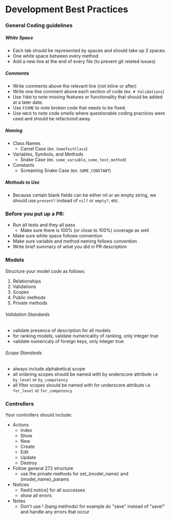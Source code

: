 # Development Best Practices

### General Coding guidelines

##### White Space
  * Each tab should be represented by spaces and should take up 2 spaces.
  * One white space between every method
  * Add a new line at the end of every file (to prevent git related issues)

##### Comments
  * Write comments above the relevant line (not inline or after)
  * Write one line comment above each section of code (ex. `# Validations`)
  * Use `TODO` to note missing features or functionality that should be added at a later date.
  * Use `FIXME` to note broken code that needs to be fixed.
  * Use `HACK` to note code smells where questionable coding practices were used and should be refactored away.

##### Naming
  * Class Names
    * Camel Case (ex. `SomeTestClass`)
  * Variables, Symbols, and Methods
    * Snake Case (ex. `some_variable`, `some_test_method`)
  * Constants
    * Screaming Snake Case (ex. `SOME_CONSTANT`)

##### Methods to Use
  * Because certain blank fields can be either nil or an empty string, we should use `present?` instead of `nil?` or `empty?`, etc.

### Before you put up a PR:
  * Run all tests and they all pass
    * Make sure there is 100% (or close to 100%) coverage as well
  * Make sure white space follows convention
  * Make sure variable and method naming follows convention
  * Write brief summary of what you did in PR description

### Models
Structure your model code as follows: 
 
  1. Relationships
  2. Validations
  3. Scopes
  4. Public methods
  5. Private methods

###### Validation Standards 
  * validate presence of description for all models
  * for ranking models, validate numericality of ranking, only integer true
  * validate numericaly of foreign keys, only integer true 
  
###### Scope Standards
  * always include alphabetical scope
  * all ordering scopes should be named with by underscore attribute i.e `by_level` or `by_competency`
  * all filter scopes should be named with for underscore attribute i.e `for_level` or `for_competency`

### Controllers
Your controllers should include:
  * Actions
    * Index
    * Show
    * New
    * Create
    * Edit
    * Update
    * Destroy
  * Follow general 272 structure
    * use the private methods for set_{model_name} and {model_name}_params
  * Notices
    * flash[:notice] for all successes
    * show all errors
  * Notes
    * Don't use ! (bang methods) for example do "save" instead of "save!" and handle any errors that occur

